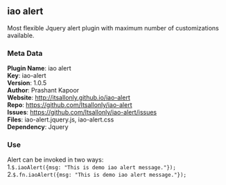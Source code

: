 ## iao alert
Most flexible Jquery alert plugin with maximum number of customizations available.

### Meta Data
**Plugin Name**: iao alert<br />
        **Key**: iao-alert<br />
    **Version**: 1.0.5<br />
     **Author**: Prashant Kapoor<br />
    **Website**: http://itsallonly.github.io/iao-alert<br />
       **Repo**: https://github.com/Itsallonly/iao-alert<br />
     **Issues**: https://github.com/Itsallonly/iao-alert/issues<br />
      **Files**: iao-alert.jquery.js, iao-alert.css<br />
 **Dependency**: Jquery<br />


### Use
Alert can be invoked in two ways:<br />
1.`$.iaoAlert({msg: "This is demo iao alert message."});`<br />
2.`$.fn.iaoAlert({msg: "This is demo iao alert message."});`<br />
